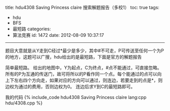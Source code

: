title: hdu4308 Saving Princess claire 搜索解题报告（多校1）
toc: true
tags:
  - hdu
  - BFS
  - 最短路
categories:
  - 算法竞赛
id: 1472
date: 2012-08-09 10:37:17
---

题目大意就是从Y走到C经过\*最少是多少，其中\#不可走，P可传送至任何一个为P的地方，这题可以广搜，hdu给出的是最短路，下面是官方的解题报告


简单最短路。
给出的地图中，Y为起点，C为终点，\#点不能通过，可直接忽略。所有的P为互通的传送门，故可将所以的P看作同一个点。每个能通过的点可以向上下左右四个方向走，如果对应的方向可以通过，则连边，若要走到的点是\*，则边权为通过的费用，否则边权为0。
连边后求Y到C的最短路即可。

我的代码
{% include_code hdu4308 Saving Princess claire lang:cpp hdu/4308.cpp %}
